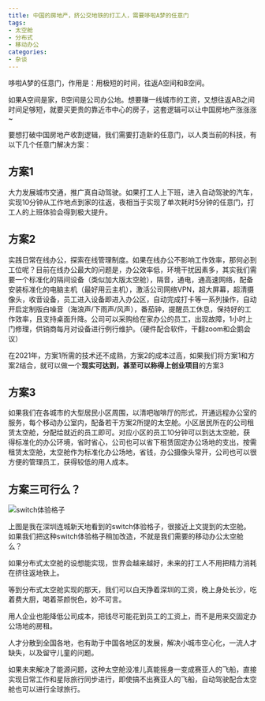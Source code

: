 ```yaml
---
title: 中国的房地产，挤公交地铁的打工人，需要哆啦A梦的任意门
tags: 
- 太空舱
- 分布式
- 移动办公
categories:
- 杂谈
---
```




哆啦A梦的任意门，作用是：用极短的时间，往返A空间和B空间。

如果A空间是家，B空间是公司办公地。想要赚一线城市的工资，又想往返AB之间时间足够短，就要买更贵的靠近市中心的房子，这套逻辑可以让中国房地产涨涨涨~

要想打破中国房地产收割逻辑，我们需要打造新的任意门，以人类当前的科技，有以下几个任意门解决方案：

## 方案1
大力发展城市交通，推广真自动驾驶。如果打工人上下班，进入自动驾驶的汽车，实现10分钟从工作地点到家的往返，夜相当于实现了单次耗时5分钟的任意门，打工人的上班体验会得到极大提升。

## 方案2

实践日常在线办公，探索在线管理制度。如果在线办公不影响工作效率，那何必到工位呢？目前在线办公最大的问题是，办公效率低，环境干扰因素多，其实我们需要一个标准化的隔间设备（类似加大版太空舱），隔音，通电，通高速网络，配备安装标准化的电脑主机（最好用云主机），激活公司网络VPN，超大屏幕，超清摄像头，收音设备，员工进入设备即进入办公区，自动完成打卡等一系列操作，自动开启定制版白噪音（海浪声/下雨声/风声），番茄钟，提醒员工休息，保持好的工作效率，且支持桌面升降。公司可以采购给在家办公的员工，出现故障，1小时上门修理，供销商每月对设备进行例行维护。（硬件配合软件，干翻zoom和企鹅会议）

在2021年，方案1所需的技术还不成熟，方案2的成本过高，如果我们将方案1和方案2结合，就可以做一个**现实可达到，甚至可以称得上创业项目**的方案3

## 方案3

如果我们在各城市的大型居民小区周围，以清吧咖啡厅的形式，开通远程办公室的服务，每个移动办公室内，配备若干方案2所提的太空舱。小区居民所在的公司租赁太空舱，分配给就近的员工即可。对应小区的员工10分钟可以到达太空舱，获得标准化的办公环境，省时省心，公司也可以省下租赁固定办公场地的支出，按需租赁太空舱，太空舱作为标准化办公场地，省钱，办公摄像头常开，公司也可以很方便的管理员工，获得较低的用人成本。



## 方案三可行么？

![switch体验格子](https://cdn.fangyuanxiaozhan.com/assets/1622390775119GQcTcMr0.jpeg)

上图是我在深圳连城新天地看到的switch体验格子，很接近上文提到的太空舱。如果我们把这种switch体验格子稍加改造，不就是我们需要的移动办公太空舱么？

如果分布式太空舱的设想能实现，世界会越来越好，未来的打工人不用把精力消耗在挤往返地铁上。

等到分布式太空舱实现的那天，我们可以白天挣着深圳的工资，晚上身处长沙，吃着费大厨，喝着茶颜悦色，妙不可言。

用人企业也能降低公司成本，把钱尽可能花到员工的工资上，而不是用来交固定办公场地的房租。

人才分散到全国各地，也有助于中国各地区的发展，解决小城市空心化，一流人才缺失，以及留守儿童的问题。

如果未来解决了能源问题，这种太空舱没准儿真能摇身一变成赛亚人的飞船，直接实现日常工作和星际旅行同步进行，即使搞不出赛亚人的飞船，自动驾驶配合太空舱也可以进行全球旅行。